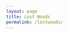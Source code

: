 ```yaml
---
layout: page
title: Lost Woods
permalink: /lostwoods/
---
```


<div id="map-canvas"></div>

<script type="text/javascript" src="https://maps.googleapis.com/maps/api/js?key=AIzaSyBczbNIYsrrbOLxudm2oZq9t1xzLLpA2cg"></script>

<script type="text/javascript">
  var address = 'Mansfield Traquair Centre, 15 Mansfield Place, Edinburgh, EH3 6BB, UK';
  var geocoder, map;
  
  function initialize() {
    var mapOptions = {
        center: { lat: -34.397, lng: 150.644},
        zoom: 8
        };
    map = new google.maps.Map(document.getElementById('map-canvas'),mapOptions);
  }
  initialize();
    
  function initialize2() {
    geocoder = new google.maps.Geocoder();
    geocoder.geocode({'address': address}, function (result, statusCode){
      if(statusCode == google.maps.GeocoderStatus.OK){
        var mapOptions = {
          center: result[0].geometry.location,
          zoom: 10
        };
        var map = new google.maps.Map(document.getElementById('map-canvas'),mapOptions);
        
        //var marker = new.google.maps.Marker({
        //  map:map,
        //  position: result[0].geometry.location
        //});
        }
        /*else{
          var mapOptions = {
          center: {lat: 55.858, lng: 4.259},
          zoom: 11
          };
          var map = new google.maps.Map(document.getElementById('map-canvas'),mapOptions);
        }*/
      });
 }
  
</script>
